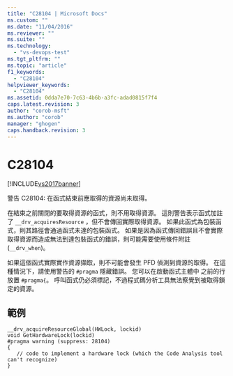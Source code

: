 ```yaml
---
title: "C28104 | Microsoft Docs"
ms.custom: ""
ms.date: "11/04/2016"
ms.reviewer: ""
ms.suite: ""
ms.technology: 
  - "vs-devops-test"
ms.tgt_pltfrm: ""
ms.topic: "article"
f1_keywords: 
  - "C28104"
helpviewer_keywords: 
  - "C28104"
ms.assetid: 0dda7e70-7c63-4b6b-a3fc-adad0815f7f4
caps.latest.revision: 3
author: "corob-msft"
ms.author: "corob"
manager: "ghogen"
caps.handback.revision: 3
---
```

# C28104
[!INCLUDE[vs2017banner](../code-quality/includes/vs2017banner.md)]

警告 C28104: 在函式結束前應取得的資源尚未取得。  
  
 在結束之前關閉的要取得資源的函式，則不用取得資源。  這則警告表示函式加註了 `__drv_acquiresResource` ，但不會傳回實際取得資源。  如果此函式為包裝函式，則其路徑會通過函式未達的包裝函式。  如果是因為函式傳回錯誤且不會實際取得資源而造成無法到達包裝函式的錯誤，則可能需要使用條件附註 \(`__drv_when`\)。  
  
 如果這個函式實際實作資源擷取，則不可能會發生 PFD 偵測到資源的取得。  在這種情況下，請使用警告的 `#pragma` 隱藏錯誤。  您可以在啟動函式主體中  之前的行放置 `#pragma{`。  呼叫函式仍必須標記，不過程式碼分析工具無法察覺到被取得鎖定的資源。  
  
## 範例  
  
```  
__drv_acquireResourceGlobal(HWLock, lockid)  
void GetHardwareLock(lockid)  
#pragma warning (suppress: 28104)  
{  
   // code to implement a hardware lock (which the Code Analysis tool can't recognize)  
}  
```